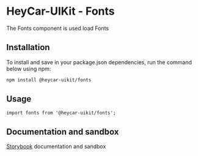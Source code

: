# HeyCar-UIKit - Fonts

The Fonts component is used load Fonts

## Installation

To install and save in your package.json dependencies, run the command below using npm:

```bash
npm install @heycar-uikit/fonts
```

## Usage

```tsx
import fonts from '@heycar-uikit/fonts';
```

## Documentation and sandbox

[Storybook](https://hey-car.github.io/heycar-uikit/main/?path=/docs/components-Fonts--Fonts) documentation and sandbox
